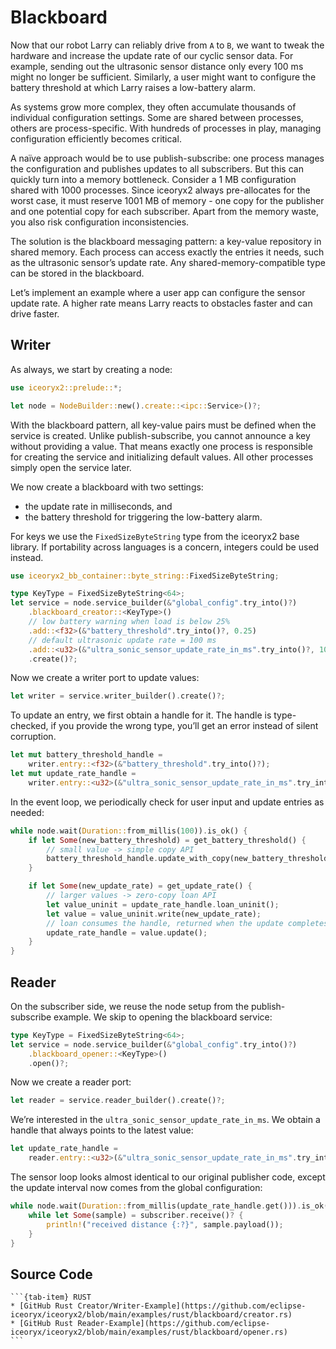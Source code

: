 # Blackboard

Now that our robot Larry can reliably drive from `A` to `B`, we want to tweak
the hardware and increase the update rate of our cyclic sensor data. For
example, sending out the ultrasonic sensor distance only every 100 ms might no
longer be sufficient. Similarly, a user might want to configure the battery
threshold at which Larry raises a low-battery alarm.

As systems grow more complex, they often accumulate thousands of individual
configuration settings. Some are shared between processes, others are
process-specific. With hundreds of processes in play, managing configuration
efficiently becomes critical.

A naïve approach would be to use publish-subscribe: one process manages the
configuration and publishes updates to all subscribers. But this can quickly
turn into a memory bottleneck. Consider a 1 MB configuration shared with 1000
processes. Since iceoryx2 always pre-allocates for the worst case, it must
reserve 1001 MB of memory - one copy for the publisher and one potential copy
for each subscriber. Apart from the memory waste, you also risk configuration
inconsistencies.

The solution is the blackboard messaging pattern: a key-value repository in
shared memory. Each process can access exactly the entries it needs, such as the
ultrasonic sensor’s update rate. Any shared-memory-compatible type can be stored
in the blackboard.

Let’s implement an example where a user app can configure the sensor update
rate. A higher rate means Larry reacts to obstacles faster and can drive faster.

## Writer

As always, we start by creating a node:

```rust
use iceoryx2::prelude::*;

let node = NodeBuilder::new().create::<ipc::Service>()?;
```

With the blackboard pattern, all key-value pairs must be defined when the
service is created. Unlike publish-subscribe, you cannot announce a key without
providing a value. That means exactly one process is responsible for creating
the service and initializing default values. All other processes simply open the
service later.

We now create a blackboard with two settings:

* the update rate in milliseconds, and
* the battery threshold for triggering the low-battery alarm.

For keys we use the `FixedSizeByteString` type from the iceoryx2 base library.
If portability across languages is a concern, integers could be used instead.

```rust
use iceoryx2_bb_container::byte_string::FixedSizeByteString;

type KeyType = FixedSizeByteString<64>;
let service = node.service_builder(&"global_config".try_into()?)
    .blackboard_creator::<KeyType>()
    // low battery warning when load is below 25%
    .add::<f32>(&"battery_threshold".try_into()?, 0.25)
    // default ultrasonic update rate = 100 ms
    .add::<u32>(&"ultra_sonic_sensor_update_rate_in_ms".try_into()?, 100)
    .create()?;
```

Now we create a writer port to update values:

```rust
let writer = service.writer_builder().create()?;
```

To update an entry, we first obtain a handle for it. The handle is type-checked,
if you provide the wrong type, you’ll get an error instead of silent corruption.

```rust
let mut battery_threshold_handle =
    writer.entry::<f32>(&"battery_threshold".try_into()?);
let mut update_rate_handle =
    writer.entry::<u32>(&"ultra_sonic_sensor_update_rate_in_ms".try_into()?);
```

In the event loop, we periodically check for user input and update entries as
needed:

```rust
while node.wait(Duration::from_millis(100)).is_ok() {
    if let Some(new_battery_threshold) = get_battery_threshold() {
        // small value -> simple copy API
        battery_threshold_handle.update_with_copy(new_battery_threshold);
    }

    if let Some(new_update_rate) = get_update_rate() {
        // larger values -> zero-copy loan API
        let value_uninit = update_rate_handle.loan_uninit();
        let value = value_uninit.write(new_update_rate);
        // loan consumes the handle, returned when the update completes
        update_rate_handle = value.update();
    }
}
```

## Reader

On the subscriber side, we reuse the node setup from the publish-subscribe
example. We skip to opening the blackboard service:

```rust
type KeyType = FixedSizeByteString<64>;
let service = node.service_builder(&"global_config".try_into()?)
    .blackboard_opener::<KeyType>()
    .open()?;
```

Now we create a reader port:

```rust
let reader = service.reader_builder().create()?;
```

We’re interested in the `ultra_sonic_sensor_update_rate_in_ms`. We obtain a
handle that always points to the latest value:

```rust
let update_rate_handle =
    reader.entry::<u32>(&"ultra_sonic_sensor_update_rate_in_ms".try_into()?);
```

The sensor loop looks almost identical to our original publisher code, except
the update interval now comes from the global configuration:

```rust
while node.wait(Duration::from_millis(update_rate_handle.get())).is_ok() {
    while let Some(sample) = subscriber.receive()? {
        println!("received distance {:?}", sample.payload());
    }
}
```

## Source Code

````{tab-set}
```{tab-item} RUST
* [GitHub Rust Creator/Writer-Example](https://github.com/eclipse-iceoryx/iceoryx2/blob/main/examples/rust/blackboard/creator.rs)
* [GitHub Rust Reader-Example](https://github.com/eclipse-iceoryx/iceoryx2/blob/main/examples/rust/blackboard/opener.rs)
```
````

